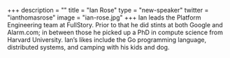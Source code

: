 +++
description = ""
title = "Ian Rose"
type = "new-speaker"
twitter = "ianthomasrose"
image = "ian-rose.jpg"
+++
Ian leads the Platform Engineering team at FullStory. Prior to that he did stints at both Google and Alarm.com; in between those he picked up a PhD in compute science from Harvard University. Ian’s likes include the Go programming language, distributed systems, and camping with his kids and dog.